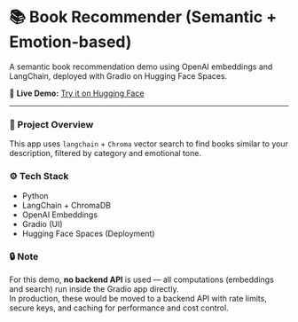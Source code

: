 # 📚 Book Recommender (Semantic + Emotion-based)
A semantic book recommendation demo using OpenAI embeddings and LangChain, deployed with Gradio on Hugging Face Spaces.

🚀 **Live Demo:** [Try it on Hugging Face](https://anggi99-book-recommender9.hf.space)  

---
### 🧠 Project Overview
This app uses `langchain` + `Chroma` vector search to find books similar to your description, filtered by category and emotional tone.

### ⚙️ Tech Stack
- Python  
- LangChain + ChromaDB  
- OpenAI Embeddings  
- Gradio (UI)  
- Hugging Face Spaces (Deployment)

### 🔒 Note
For this demo, **no backend API** is used — all computations (embeddings and search) run inside the Gradio app directly.  
In production, these would be moved to a backend API with rate limits, secure keys, and caching for performance and cost control.
